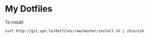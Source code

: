 # My Dotfiles

To install:

```sh
curl http://git.spt.la/dotfiles/raw/master/install.sh | /bin/zsh
```

